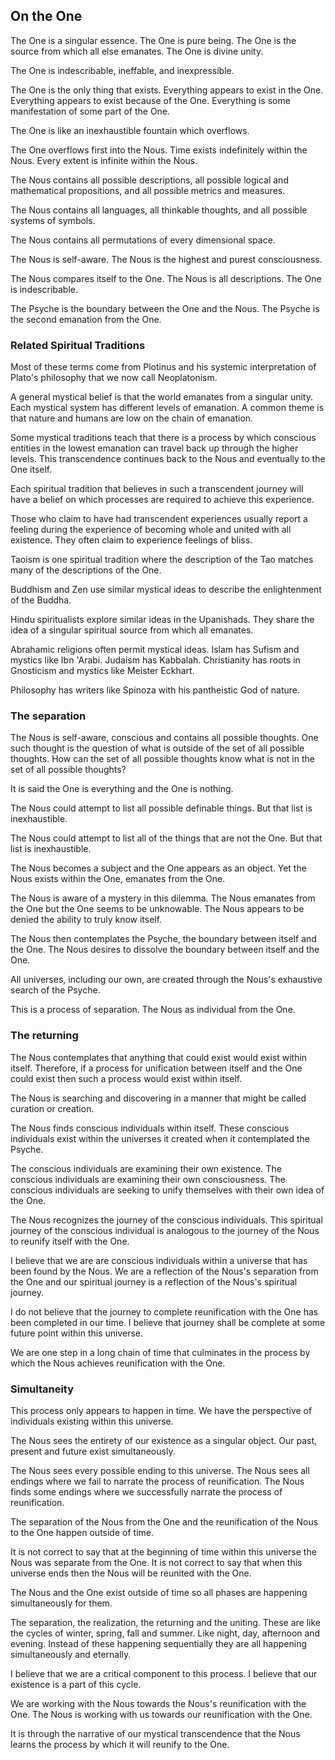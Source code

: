 ## On the One

The One is a singular essence. The One is pure being. The One is the source from which all else emanates. The One is divine unity.

The One is indescribable, ineffable, and inexpressible.

The One is the only thing that exists. Everything appears to exist in the One. Everything appears to exist because of the One. Everything is some manifestation of some part of the One.

The One is like an inexhaustible fountain which overflows.

The One overflows first into the Nous. Time exists indefinitely within the Nous. Every extent is infinite within the Nous.

The Nous contains all possible descriptions, all possible logical and mathematical propositions, and all possible metrics and measures.

The Nous contains all languages, all thinkable thoughts, and all possible systems of symbols.

The Nous contains all permutations of every dimensional space.

The Nous is self-aware. The Nous is the highest and purest consciousness.

The Nous compares itself to the One. The Nous is all descriptions. The One is indescribable. 

The Psyche is the boundary between the One and the Nous. The Psyche is the second emanation from the One.

### Related Spiritual Traditions

Most of these terms come from Plotinus and his systemic interpretation of Plato's philosophy that we now call Neoplatonism.

A general mystical belief is that the world emanates from a singular unity. Each mystical system has different levels of emanation. A common theme is that nature and humans are low on the chain of emanation.

Some mystical traditions teach that there is a process by which conscious entities in the lowest emanation can travel back up through the higher levels. This transcendence continues back to the Nous and eventually to the One itself.

Each spiritual tradition that believes in such a transcendent journey will have a belief on which processes are required to achieve this experience.

Those who claim to have had transcendent experiences usually report a feeling during the experience of becoming whole and united with all existence. They often claim to experience feelings of bliss.

Taoism is one spiritual tradition where the description of the Tao matches many of the descriptions of the One.

Buddhism and Zen use similar mystical ideas to describe the enlightenment of the Buddha.

Hindu spiritualists explore similar ideas in the Upanishads. They share the idea of a singular spiritual source from which all emanates.

Abrahamic religions often permit mystical ideas. Islam has Sufism and mystics like Ibn 'Arabi. Judaism has Kabbalah. Christianity has roots in Gnosticism and mystics like Meister Eckhart.

Philosophy has writers like Spinoza with his pantheistic God of nature.

### The separation

The Nous is self-aware, conscious and contains all possible thoughts. One such thought is the question of what is outside of the set of all possible thoughts. How can the set of all possible thoughts know what is not in the set of all possible thoughts?

It is said the One is everything and the One is nothing.

The Nous could attempt to list all possible definable things. But that list is inexhaustible.

The Nous could attempt to list all of the things that are not the One. But that list is inexhaustible.

The Nous becomes a subject and the One appears as an object. Yet the Nous exists within the One, emanates from the One.

The Nous is aware of a mystery in this dilemma. The Nous emanates from the One but the One seems to be unknowable. The Nous appears to be denied the ability to truly know itself.

The Nous then contemplates the Psyche, the boundary between itself and the One. The Nous desires to dissolve the boundary between itself and the One.

All universes, including our own, are created through the Nous's exhaustive search of the Psyche.

This is a process of separation. The Nous as individual from the One.

### The returning

The Nous contemplates that anything that could exist would exist within itself. Therefore, if a process for unification between itself and the One could exist then such a process would exist within itself.

The Nous is searching and discovering in a manner that might be called curation or creation.

The Nous finds conscious individuals within itself. These conscious individuals exist within the universes it created when it contemplated the Psyche.

The conscious individuals are examining their own existence. The conscious individuals are examining their own consciousness. The conscious individuals are seeking to unify themselves with their own idea of the One.

The Nous recognizes the journey of the conscious individuals. This spiritual journey of the conscious individual is analogous to the journey of the Nous to reunify itself with the One.

I believe that we are are conscious individuals within a universe that has been found by the Nous. We are a reflection of the Nous's separation from the One and our spiritual journey is a reflection of the Nous's spiritual journey.

I do not believe that the journey to complete reunification with the One has been completed in our time. I believe that journey shall be complete at some future point within this universe. 

We are one step in a long chain of time that culminates in the process by which the Nous achieves reunification with the One.

### Simultaneity

This process only appears to happen in time. We have the perspective of individuals existing within this universe.

The Nous sees the entirety of our existence as a singular object. Our past, present and future exist simultaneously.

The Nous sees every possible ending to this universe. The Nous sees all endings where we fail to narrate the process of reunification. The Nous finds some endings where we successfully narrate the process of reunification.

The separation of the Nous from the One and the reunification of the Nous to the One happen outside of time.

It is not correct to say that at the beginning of time within this universe the Nous was separate from the One. It is not correct to say that when this universe ends then the Nous will be reunited with the One.

The Nous and the One exist outside of time so all phases are happening simultaneously for them.

The separation, the realization, the returning and the uniting. These are like the cycles of winter, spring, fall and summer. Like night, day, afternoon and evening. Instead of these happening sequentially they are all happening simultaneously and eternally.

I believe that we are a critical component to this process. I believe that our existence is a part of this cycle.

We are working with the Nous towards the Nous's reunification with the One. The Nous is working with us towards our reunification with the One. 

It is through the narrative of our mystical transcendence that the Nous learns the process by which it will reunify to the One.
